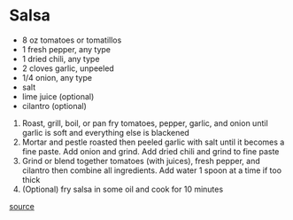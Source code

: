 # Salsa

* 8 oz tomatoes or tomatillos
* 1 fresh pepper, any type
* 1 dried chili, any type
* 2 cloves garlic, unpeeled
* 1/4 onion, any type
* salt
* lime juice (optional)
* cilantro (optional)

1. Roast, grill, boil, or pan fry tomatoes, pepper, garlic, and onion until garlic is soft and everything else is blackened
1. Mortar and pestle roasted then peeled garlic with salt until it becomes a fine paste. Add onion and grind. Add dried chili and grind to fine paste
1. Grind or blend together tomatoes (with juices), fresh pepper, and cilantro then combine all ingredients. Add water 1 spoon at a time if too thick
1. (Optional) fry salsa in some oil and cook for 10 minutes

[source](https://www.youtube.com/watch?v=zIiYbmUhPyE)
